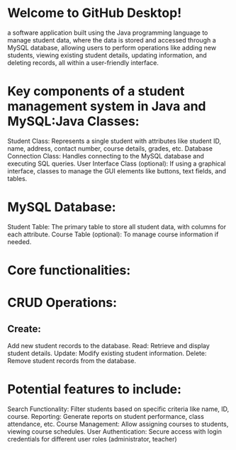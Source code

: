 # Welcome to GitHub Desktop!

a software application built using the Java programming language to manage student data, where the data is stored and accessed through a MySQL database, allowing users to perform operations like adding new students, viewing existing student details, updating information, and deleting records, all within a user-friendly interface. 
# Key components of a student management system in Java and MySQL:Java Classes:
Student Class: Represents a single student with attributes like student ID, name, address, contact number, course details, grades, etc. 
Database Connection Class: Handles connecting to the MySQL database and executing SQL queries. 
User Interface Class (optional): If using a graphical interface, classes to manage the GUI elements like buttons, text fields, and tables. 
# MySQL Database:
Student Table: The primary table to store all student data, with columns for each attribute. 
Course Table (optional): To manage course information if needed. 
# Core functionalities:
# CRUD Operations:
## Create: 
Add new student records to the database.
Read: 
Retrieve and display student details.
Update:
Modify existing student information.
Delete: 
Remove student records from the database. 
# Potential features to include:
Search Functionality: Filter students based on specific criteria like name, ID, course. 
Reporting: Generate reports on student performance, class attendance, etc. 
Course Management: Allow assigning courses to students, viewing course schedules. 
User Authentication: Secure access with login credentials for different user roles (administrator, teacher)
